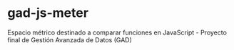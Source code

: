 # gad-js-meter
Espacio métrico destinado a comparar funciones en JavaScript - Proyecto final de Gestión Avanzada de Datos (GAD)
